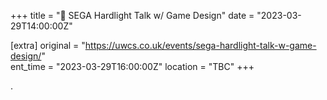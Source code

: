 +++
title = "🎤 SEGA Hardlight Talk w/ Game Design"
date = "2023-03-29T14:00:00Z"

[extra]
original = "https://uwcs.co.uk/events/sega-hardlight-talk-w-game-design/"    
ent_time = "2023-03-29T16:00:00Z"
location = "TBC"
+++

.
